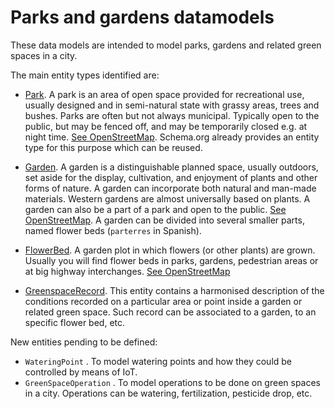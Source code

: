 # Parks and gardens datamodels

These data models are intended to model parks, gardens and related green spaces
in a city.

The main entity types identified are:

- [Park](http://schema.org/Park). A park is an area of open space provided for
    recreational use, usually designed and in semi-natural state with grassy
    areas, trees and bushes. Parks are often but not always municipal. Typically
    open to the public, but may be fenced off, and may be temporarily closed
    e.g. at night time.
    [See OpenStreetMap](http://wiki.openstreetmap.org/wiki/Tag:leisure%3Dpark).
    Schema.org already provides an entity type for this purpose which can be
    reused.

- [Garden](../Garden/doc/spec.md). A garden is a distinguishable planned
    space, usually outdoors, set aside for the display, cultivation, and
    enjoyment of plants and other forms of nature. A garden can incorporate both
    natural and man-made materials. Western gardens are almost universally based
    on plants. A garden can also be a part of a park and open to the public.
    [See OpenStreetMap](http://wiki.openstreetmap.org/wiki/Tag:leisure%3Dgarden).
    A garden can be divided into several smaller parts, named flower beds
    (`parterres` in Spanish).

- [FlowerBed](../FlowerBed/doc/spec.md). A garden plot in which flowers (or
    other plants) are grown. Usually you will find flower beds in parks,
    gardens, pedestrian areas or at big highway interchanges.
    [See OpenStreetMap](http://wiki.openstreetmap.org/wiki/Proposed_features/flowerbed)

- [GreenspaceRecord](../GreenspaceRecord/doc/spec.md). This entity contains a
    harmonised description of the conditions recorded on a particular area or
    point inside a garden or related green space. Such record can be associated
    to a garden, to an specific flower bed, etc.

New entities pending to be defined:

-   `WateringPoint` . To model watering points and how they could be controlled
    by means of IoT.
-   `GreenSpaceOperation` . To model operations to be done on green spaces in a
    city. Operations can be watering, fertilization, pesticide drop, etc.
